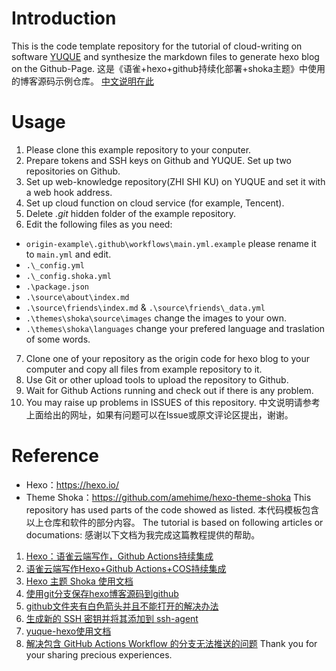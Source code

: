 # Introduction
This is the code template repository for the tutorial of cloud-writing on software [YUQUE](https://www.yuque.com/) and synthesize the markdown files to generate hexo blog on the Github-Page.
这是《语雀+hexo+github持续化部署+shoka主题》中使用的博客源码示例仓库。
[中文说明在此](https://dream.emerge.cyou/yuque/%E3%80%90%E6%95%99%E7%A8%8B%E3%80%91%E8%AF%AD%E9%9B%80+hexo+github%E6%8C%81%E7%BB%AD%E5%8C%96%E9%83%A8%E7%BD%B2+shoka%E4%B8%BB%E9%A2%98/)

# Usage
1. Please clone this example repository to your conputer.
2. Prepare tokens and SSH keys on Github and YUQUE. Set up two repositories on Github.
3. Set up web-knowledge repository(ZHI SHI KU) on YUQUE and set it with a web hook address.
4. Set up cloud function on cloud service (for example, Tencent).
5. Delete *.git* hidden folder of the example repository.
6. Edit the following files as you need:
  - `origin-example\.github\workflows\main.yml.example` please rename it to `main.yml` and edit.
  - `.\_config.yml`
  - `.\_config.shoka.yml`
  - `.\package.json`
  - `.\source\about\index.md`
  - `.\source\friends\index.md` & `.\source\friends\_data.yml`
  - `.\themes\shoka\source\images` change the images to your own.
  - `.\themes\shoka\languages` change your prefered language and traslation of some words.
7. Clone one of your repository as the origin code for hexo blog to your computer and copy all files from example repository to it.
8. Use Git or other upload tools to upload the repository to Github.
9. Wait for Github Actions running and check out if there is any problem.
10. You may raise up problems in ISSUES of this repository.
中文说明请参考上面给出的网址，如果有问题可以在Issue或原文评论区提出，谢谢。

# Reference
- Hexo：https://hexo.io/
- Theme Shoka：https://github.com/amehime/hexo-theme-shoka
This repository has used parts of the code showed as listed. 本代码模板包含以上仓库和软件的部分内容。
The tutorial is based on following articles or documations: 感谢以下文档为我完成这篇教程提供的帮助。
1. [Hexo：语雀云端写作，Github Actions持续集成](https://blog.csdn.net/z_johnny/article/details/104629805/)
2. [语雀云端写作Hexo+Github Actions+COS持续集成](https://www.yuque.com/1874w/1874.cool/roeayv)
3. [Hexo 主题 Shoka 使用文档](https://shoka.lostyu.me/computer-science/note/theme-shoka-doc/)
4. [使用git分支保存hexo博客源码到github](https://zhuanlan.zhihu.com/p/71544809)
5. [github文件夹有白色箭头并且不能打开的解决办法](https://blog.csdn.net/xiebaochun/article/details/114143346)
6. [生成新的 SSH 密钥并将其添加到 ssh-agent](https://docs.github.com/cn/authentication/connecting-to-github-with-ssh/generating-a-new-ssh-key-and-adding-it-to-the-ssh-agent)
7. [yuque-hexo使用文档](https://github.com/x-cold/yuque-hexo)
8. [解决包含 GitHub Actions Workflow 的分支无法推送的问题](https://blog.walterlv.com/post/github-push-failed-without-workflow-scope.html)
Thank you for your sharing precious experiences.